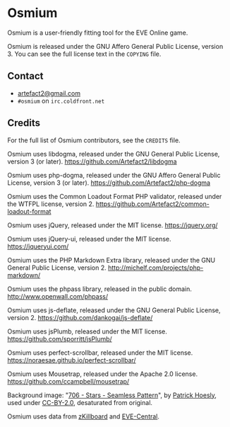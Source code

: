 Osmium
======

Osmium is a user-friendly fitting tool for the EVE Online game.

Osmium is released under the GNU Affero General Public License,
version 3. You can see the full license text in the `COPYING` file.

Contact
-------

* <artefact2@gmail.com>
* `#osmium` on `irc.coldfront.net`

Credits
-------

For the full list of Osmium contributors, see the `CREDITS` file.

Osmium uses libdogma, released under the GNU General Public License,
version 3 (or later).
<https://github.com/Artefact2/libdogma>

Osmium uses php-dogma, released under the GNU Affero General Public
License, version 3 (or later).
<https://github.com/Artefact2/php-dogma>

Osmium uses the Common Loadout Format PHP validator, released under
the WTFPL license, version 2.
<https://github.com/Artefact2/common-loadout-format>

Osmium uses jQuery, released under the MIT license.
<https://jquery.org/>

Osmium uses jQuery-ui, released under the MIT license.
<https://jqueryui.com/>

Osmium uses the PHP Markdown Extra library, released under the GNU
General Public License, version 2.
<http://michelf.com/projects/php-markdown/>

Osmium uses the phpass library, released in the public domain.
<http://www.openwall.com/phpass/>

Osmium uses js-deflate, released under the GNU General Public License,
version 2.
<https://github.com/dankogai/js-deflate/>

Osmium uses jsPlumb, released under the MIT license.
<https://github.com/sporritt/jsPlumb/>

Osmium uses perfect-scrollbar, released under the MIT license.
<https://noraesae.github.io/perfect-scrollbar/>

Osmium uses Mousetrap, released under the Apache 2.0 license.
<https://github.com/ccampbell/mousetrap/>

Background image: "[706 - Stars - Seamless
Pattern](https://secure.flickr.com/photos/zooboing/4594422812/)", by
[Patrick Hoesly](https://secure.flickr.com/photos/zooboing/), used
under [CC-BY-2.0](https://creativecommons.org/licenses/by/2.0/),
desaturated from original.

Osmium uses data from [zKillboard](https://zkillboard.com/) and
[EVE-Central](https://eve-central.com/).
